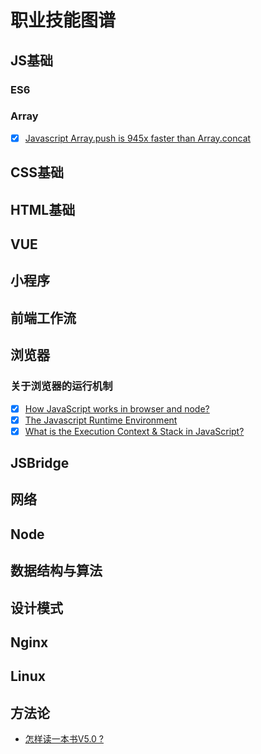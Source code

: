 # 职业技能图谱

## JS基础
### ES6
### Array 
  - [x] [Javascript Array.push is 945x faster than Array.concat](https://dev.to/uilicious/javascript-array-push-is-945x-faster-than-array-concat-1oki)

## CSS基础

## HTML基础

## VUE

## 小程序

## 前端工作流

## 浏览器
### 关于浏览器的运行机制
  - [x] [How JavaScript works in browser and node?](https://itnext.io/how-javascript-works-in-browser-and-node-ab7d0d09ac2f)
  - [x] [The Javascript Runtime Environment](https://medium.com/@olinations/the-javascript-runtime-environment-d58fa2e60dd0)
  - [x] [What is the Execution Context & Stack in JavaScript?](http://davidshariff.com/blog/what-is-the-execution-context-in-javascript)
## JSBridge

## 网络

## Node

## 数据结构与算法

## 设计模式

## Nginx

## Linux

## 方法论
  - [怎样读一本书V5.0 ?](http://liujinkai.com/2017/02/08/how-to-read-a-book/)